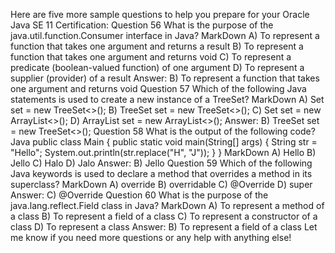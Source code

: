 Here are five more sample questions to help you prepare for your Oracle Java SE 11 Certification:
Question 56
What is the purpose of the java.util.function.Consumer interface in Java?
MarkDown
A) To represent a function that takes one argument and returns a result
B) To represent a function that takes one argument and returns void
C) To represent a predicate (boolean-valued function) of one argument
D) To represent a supplier (provider) of a result
Answer: B) To represent a function that takes one argument and returns void
Question 57
Which of the following Java statements is used to create a new instance of a TreeSet?
MarkDown
A) Set<String> set = new TreeSet<>();
B) TreeSet<String> set = new TreeSet<>();
C) Set<String> set = new ArrayList<>();
D) ArrayList<String> set = new ArrayList<>();
Answer: B) TreeSet<String> set = new TreeSet<>();
Question 58
What is the output of the following code?
Java
public class Main {
  public static void main(String[] args) {
    String str = "Hello";
    System.out.println(str.replace("H", "J"));
  }
}
MarkDown
A) Hello
B) Jello
C) Halo
D) Jalo
Answer: B) Jello
Question 59
Which of the following Java keywords is used to declare a method that overrides a method in its superclass?
MarkDown
A) override
B) overridable
C) @Override
D) super
Answer: C) @Override
Question 60
What is the purpose of the java.lang.reflect.Field class in Java?
MarkDown
A) To represent a method of a class
B) To represent a field of a class
C) To represent a constructor of a class
D) To represent a class
Answer: B) To represent a field of a class
Let me know if you need more questions or any help with anything else!